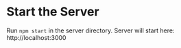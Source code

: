 # Start the Server
Run `npm start` in the server directory.
Server will start here: http://localhost:3000
